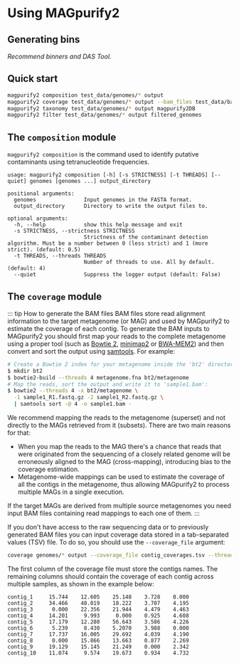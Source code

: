 # Using MAGpurify2

## Generating bins

*Recommend binners and DAS Tool.*

## Quick start

```bash
magpurify2 composition test_data/genomes/* output
magpurify2 coverage test_data/genomes/* output --bam_files test_data/bam_files/*
magpurify2 taxonomy test_data/genomes/* output magpurify2DB
magpurify2 filter test_data/genomes/* output filtered_genomes
```

## The `composition` module

`magpurify2 composition` is the command used to identify putative contaminants using tetranucleotide frequencies.

```
usage: magpurify2 composition [-h] [-s STRICTNESS] [-t THREADS] [--quiet] genomes [genomes ...] output_directory

positional arguments:
  genomes               Input genomes in the FASTA format.
  output_directory      Directory to write the output files to.

optional arguments:
  -h, --help            show this help message and exit
  -s STRICTNESS, --strictness STRICTNESS
                        Strictness of the contaminant detection algorithm. Must be a number between 0 (less strict) and 1 (more strict). (default: 0.5)
  -t THREADS, --threads THREADS
                        Number of threads to use. All by default. (default: 4)
  --quiet               Suppress the logger output (default: False)
```

## The `coverage` module

::: tip How to generate the BAM files
BAM files store read alignment information to the target metagenome (or MAG) and used by MAGpurify2 to estimate the coverage of each contig. To generate the BAM inputs to MAGpurify2 you should first map your reads to the complete metagenome using a proper tool (such as [Bowtie 2](https://github.com/BenLangmead/bowtie2), [minimap2](https://github.com/lh3/minimap2) or [BWA-MEM2](https://github.com/bwa-mem2/bwa-mem2)) and then convert and sort the output using [samtools](https://github.com/samtools/samtools). For example:

```bash
# Create a Bowtie 2 index for your metagenome inside the 'bt2' directory:
$ mkdir bt2
$ bowtie2-build --threads 4 metagenome.fna bt2/metagenome
# Map the reads, sort the output and write it to 'sample1.bam':
$ bowtie2 --threads 4 -x bt2/metagenome \
  -1 sample1_R1.fastq.gz -2 sample1_R2.fastq.gz \
  | samtools sort -@ 4 -o sample1.bam -
```

We recommend mapping the reads to the metagenome (superset) and not directly to the MAGs retrieved from it (subsets). There are two main reasons for that:

- When you map the reads to the MAG there's a chance that reads that were originated from the sequencing of a closely related genome will be erroneously aligned to the MAG (cross-mapping), introducing bias to the coverage estimation.
- Metagenome-wide mappings can be used to estimate the coverage of all the contigs in the metagenome, thus allowing MAGpurify2 to process multiple MAGs in a single execution.

If the target MAGs are derived from multiple source metagenomes you need input BAM files containing read mappings to each one of them.
:::

If you don't have access to the raw sequencing data or to previously generated BAM files you can input coverage data stored in a tab-separated values (TSV) file. To do so, you should use the `--coverage_file` argument:

```bash
coverage genomes/* output --coverage_file contig_coverages.tsv --threads 4
```

The first column of the coverage file must store the contigs names. The remaining columns should contain the coverage of each contig across multiple samples, as shown in the example below:

```
contig_1     15.744    12.605    25.148    3.728    0.000
contig_2     34.466    48.019    18.222    3.707    4.195
contig_3      0.000    22.356    21.944    4.479    4.463
contig_4     14.201     9.993     0.000    0.925    4.608
contig_5     17.179    12.280    56.643    3.586    4.226
contig_6      5.239     8.430    5.2070    3.988    0.000
contig_7     17.737    16.005    29.692    4.039    4.190
contig_8      0.000    15.866    13.663    0.877    2.269
contig_9     19.129    15.145    21.249    0.000    2.342
contig_10    11.074     9.574    19.673    0.934    4.732
```